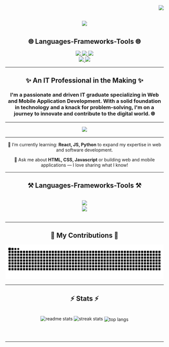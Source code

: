 <img align="right" src="https://visitor-badge.laobi.icu/badge?page_id=kndrxxe.kndrxxe" />

<h1 align="center">
    <img src="https://readme-typing-svg.herokuapp.com/?font=Montserrat&weight=800&size=45&center=true&vCenter=true&width=500&height=70&duration=5000&lines=Hello+World!+🌏;+I'm+Kendrix+Brosas!;" />
</h1>

<h2 align="center">🌐 Languages-Frameworks-Tools 🌐</h2>
<div align="center">
  <a href="https://facebook.com/KendrixBrosas" target="_blank">
    <img src="https://img.shields.io/badge/Facebook-1877F2?style=for-the-badge&logo=facebook&logoColor=white" />
  </a>
  <a href="https://x.com/kndrxxe" target="_blank">
    <img src="https://img.shields.io/badge/X-000000?style=for-the-badge&logo=x&logoColor=white" />
  </a>
  <a href="https://instagram.com/kndrxxe" target="_blank">
    <img src="https://img.shields.io/badge/Instagram-FF0069?style=for-the-badge&logo=instagram&logoColor=white" />
  </a>
<br>
  <a href="mailto:brosaskndrx05@gmail.com">
    <img src="https://img.shields.io/badge/Gmail-333333?style=for-the-badge&logo=gmail&logoColor=red" />
  </a>
  <a href="https://linkedin.com/in/kendrixbrosas" target="_blank">
    <img src="https://img.shields.io/badge/LinkedIn-0077B5?style=for-the-badge&logo=linkedin&logoColor=white" target="_blank" />
  </a>
</div>

<hr/>
<div align="center">
    <h2>✨ An IT Professional in the Making ✨</h2>
    <h3>
        I'm  a passionate and driven IT graduate specializing in Web and Mobile Application Development. With a solid foundation in technology and a knack for problem-solving, I'm on a journey to innovate and contribute to the digital world. 🌐
    </h3>
</div>

<hr/>

<div align="center">
    
![](https://quotes-github-readme.vercel.app/api?type=horizontal&theme=nord&border=true&quote=Code+is+like+humor.+When+you+have+to+explain+it,+it’s+bad.&author=Cory+House)

</div>

<hr/>

<div align="center">
 
 🌱 I’m currently learning: **React, JS, Python** to expand my expertise in web and software development.

💬 Ask me about **HTML, CSS, Javascript** or building web and mobile applications — I love sharing what I know!

 </div>

 <hr/>
 
<h2 align="center">⚒️ Languages-Frameworks-Tools ⚒️</h2>
<br/>
<div align="center">
    <img src="https://skillicons.dev/icons?i=cs,java,python,html,css,javascript,bootstrap,php,mysql" />
</br>
    <img src="https://skillicons.dev/icons?i=vscode,github,figma,vim,kali,linux" /><br>
</div>

<br/>
<hr/>

<div align="center">
  <h2>🐍 My Contributions 🐍</h2>
  
  <img alt="snake eating my contributions" src="https://raw.githubusercontent.com/kndrxxe/kndrxxe/output/github-contribution-grid-snake.svg" />
  
  
</div>

<hr/>

<h2 align="center">⚡ Stats ⚡</h2>
<br>
<div align=center>
     <img width=390 src="https://github-readme-stats.vercel.app/api?username=kndrxxe&count_private=true&show_icons=true&theme=react&rank_icon=github&border_radius=10" alt="readme stats" />
  <img width=390 src="https://streak-stats.demolab.com?user=kndrxxe&theme=react&border_radius=10&card_height=207" alt="streak stats"/>
  <img width=325 align="center" src="https://github-readme-stats.vercel.app/api/top-langs/?username=kndrxxe&hide=HTML&langs_count=8&layout=compact&theme=react&border_radius=10&size_weight=0.5&count_weight=0.5&exclude_repo=github-readme-stats" alt="top langs" />
</div>

<br><br>

<hr/>
